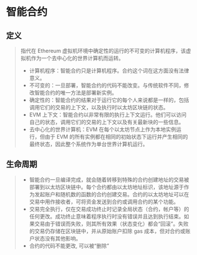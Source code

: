 # 智能合约

## 定义

> 指代在 Ethereum 虚拟机环境中确定性的运行的不可变的计算机程序，该虚拟机作为一个去中心化的世界计算机而运转。
>
> - 计算机程序：智能合约只是计算机程序。合约这个词在这方面没有法律意义。
> - 不可变的：一旦部署，智能合约的代码不能改变。与传统软件不同，修改智能合约的唯一方法是部署新实例。
> - 确定性的：智能合约的结果对于运行它的每个人来说都是一样的，包括调用它们的交易的上下文，以及执行时以太坊区块链的状态。
> - EVM 上下文：智能合约以非常有限的执行上下文运行。他们可以访问自己的状态，调用它们的交易的上下文以及有关最新块的一些信息。
> - 去中心化的世界计算机：EVM 在每个以太坊节点上作为本地实例运行，但由于 EVM 的所有实例都在相同的初始状态下运行并产生相同的最终状态，因此整个系统作为单台世界计算机运行。

## 生命周期

> - 智能合约一旦编译完成，就会随着转移到特殊的合约创建地址的交易被部署到以太坊区块链中。每个合约都由以太坊地址标识，该地址源于作为发起账户和随机数的函数的合约创建交易。合约的以太坊地址可以在交易中用作接收者，可将资金发送到合约或调用合约的某个功能。
> - 交易完全执行，仅在交易成功终止时记录全局状态（合约，帐户等）的任何更改。成功终止意味着程序执行时没有错误并且达到执行结束。如果交易由于错误而失败，则其所有效果（状态变化）都会“回滚”。失败的交易仍存储在区块链中，并从原始账户扣除 gas 成本，但对合约或账户状态没有其他影响。
> - 合约的代码不能更改, 可以被“删除”
